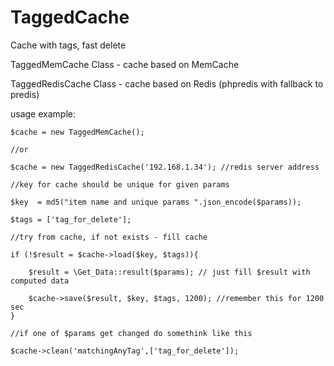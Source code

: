 TaggedCache
==============
Cache with tags, fast delete

TaggedMemCache Class - cache based on MemCache

TaggedRedisCache Class - cache based on Redis (phpredis with fallback to predis)

usage example: 

    $cache = new TaggedMemCache();
    
    //or
    
    $cache = new TaggedRedisCache('192.168.1.34'); //redis server address
    
    //key for cache should be unique for given params
    
    $key  = md5("item name and unique params ".json_encode($params));
    
    $tags = ['tag_for_delete'];
    
    //try from cache, if not exists - fill cache
    
    if (!$result = $cache->load($key, $tags)){
    
        $result = \Get_Data::result($params); // just fill $result with computed data
    
        $cache->save($result, $key, $tags, 1200); //remember this for 1200 sec
    }
    
    //if one of $params get changed do somethink like this
    
    $cache->clean('matchingAnyTag',['tag_for_delete']);
